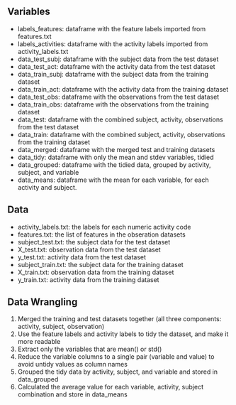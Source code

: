 ## Variables
- labels_features: dataframe with the feature labels imported from features.txt
- labels_activities: dataframe with the activity labels imported from activity_labels.txt
- data_test_subj: dataframe with the subject data from the test dataset
- data_test_act: dataframe with the activity data from the test dataset 
- data_train_subj: dataframe with the subject data from the training dataset
- data_train_act: dataframe with the activity data from the training dataset
- data_test_obs: dataframe with the observations from the test dataset
- data_train_obs: dataframe with the observations from the training dataset
- data_test: dataframe with the combined subject, activity, observations from the test dataset
- data_train: dataframe with the combined subject, activity, observations from the training dataset
- data_merged: dataframe with the merged test and training datasets
- data_tidy: dataframe with only the mean and stdev variables, tidied
- data_grouped: dataframe with the tidied data, grouped by activity, subject, and variable
- data_means: dataframe with the mean for each variable, for each activity and subject.

## Data
- activity_labels.txt: the labels for each numeric activity code
- features.txt: the list of features in the obseration datasets
- subject_test.txt: the subject data for the test dataset
- X_test.txt: observation data from the test dataset 
- y_test.txt: activity data from the test dataset
- subject_train.txt: the subject data for the training dataset
- X_train.txt: observation data from the training dataset 
- y_train.txt: activity data from the training dataset

## Data Wrangling
1. Merged the training and test datasets together (all three components: activity, subject, observation)
2. Use the feature labels and activity labels to tidy the dataset, and make it more readable
3. Extract only the variables that are mean() or std()
4. Reduce the variable columns to a single pair (variable and value) to avoid untidy values as column names
5. Grouped the tidy data by activity, subject, and variable and stored in data_grouped
6. Calculated the average value for each variable, activity, subject combination and store in data_means
